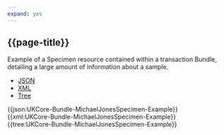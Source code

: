 ```yaml
---
expand: yes
---
```


## {{page-title}}

Example of a Specimen resource contained within a transaction Bundle, detailing a large amount of information about a sample.

<div class="nhsd-!t-margin-bottom-6">
  <ul class="nav nav-tabs" role="tablist">
        <li role="presentation" class="active">
            <a href="#JSON-B-MJS-E" role="tab" data-toggle="tab">JSON</a>
        </li>
         <li role="presentation">
            <a href="#XML-B-MJS-E" role="tab" data-toggle="tab">XML</a>
        </li>
        <li role="presentation">
            <a href="#Tree-B-MJS-E" role="tab" data-toggle="tab">Tree</a>
        </li>
  </ul>
    
  <div class="tab-content snippet">
    <div id="JSON-B-MJS-E" role="tabpanel" class="tab-pane active">
{{json:UKCore-Bundle-MichaelJonesSpecimen-Example}}
    </div>
    <div id="XML-B-MJS-E" role="tabpanel" class="tab-pane">
{{xml:UKCore-Bundle-MichaelJonesSpecimen-Example}}
    </div>
    <div id="Tree-B-MJS-E" role="tabpanel" class="tab-pane">
{{tree:UKCore-Bundle-MichaelJonesSpecimen-Example}}
    </div>
  </div>
</div>